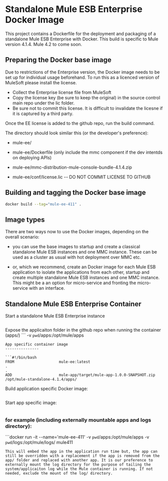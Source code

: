 Standalone Mule ESB Enterprise Docker Image
===============

This project contains a Dockerfile for the deployment and packaging of a standalone Mule ESB Enterprise with Docker.
This build is specific to Mule version 4.1.4.  Mule 4.2 to come soon. 

Preparing the Docker base image
---------------

Due to restrictions of the Enterprise version, the Docker image needs to be set up for individual usage beforehand. To run this as a licenced version of MuleSoft please install the license.
- Collect the Enterprise license file from MuleSoft
- Copy the license key (be sure to keep the original) in the source control main repo under the lic folder. 
- Be sure not to commit this license. It is difficult to invalidate the licesne if it is captured by a third party. 

Once the EE license is added to the github repo, run the build command.

The directory should look similar this (or the developer's preference):
* mule-ee/
* mule-ee/Dockerfile
(only include the mmc component if the dev intentds on deploying APIs)
* mule-ee/mmc-distribution-mule-console-bundle-4.1.4.zip

* mule-ee/conf/license.lic -- DO NOT COMMIT LICENSE TO GITHUB

Building and tagging the Docker base image
---------------

```bash
docker build --tag="mule-ee-411" .
```

Image types
---------------

There are two ways now to use the Docker images, depending on the overall scenario:

- you can use the base images to startup and create a classical standalone Mule ESB instances and one MMC instance. These can be used as a cluster as usual with hot deployment over MMC etc.

- or, which we recommend, create an Docker image for each Mule ESB application to isolate the applications from each other, startup and create multiple standalone Mule ESB instances and one MMC instance. This might be a an option for micro-service and fronting the micro-service with an interface. 

Standalone Mule ESB Enterprise Container
---------------

Start a standalone Mule ESB Enterprise instance

``` docker run -t -i --name='mule-ee-nodeX' mule-ee
```

Expose the applicaiton folder in the github repo when running the container (apps/)
``` -v `pwd`/apps:/opt/mule/apps
```
App specific container image
---------------

```#!/bin/bash
FROM                    mule-ee:latest
.
.
ADD                     mule-app/target/mule-app-1.0.0-SNAPSHOT.zip /opt/mule-standalone-4.1.4/apps/
```

Build application specific Docker image:

```docker build --tag="my-mule-app-image" .
```

Start app specific image:

```docker run -t -i --name='mule-app-node' my-mule-app-image
```
### for example (including externally mountable apps  and logs directory):
```docker run -it --name='mule-ee-411' -v `pwd`/apps:/opt/mule/apps -v `pwd`/logs:/opt/mule/logs/ mule411
```
This will embed the app in the application run time but, the app can still be overridden with a replacement if the app is removed from the app/ folder and replaced with another app. It is our preference to externally mount the log directory for the purpose of tailing the system/applicaiton log while the Mule container is running. If not needed, exclude the mount of the log/ directory.
